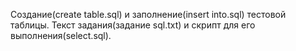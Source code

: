 Создание(create table.sql) и заполнение(insert into.sql) тестовой таблицы.
Текст задания(задание sql.txt) и скрипт для его выполнения(select.sql).
